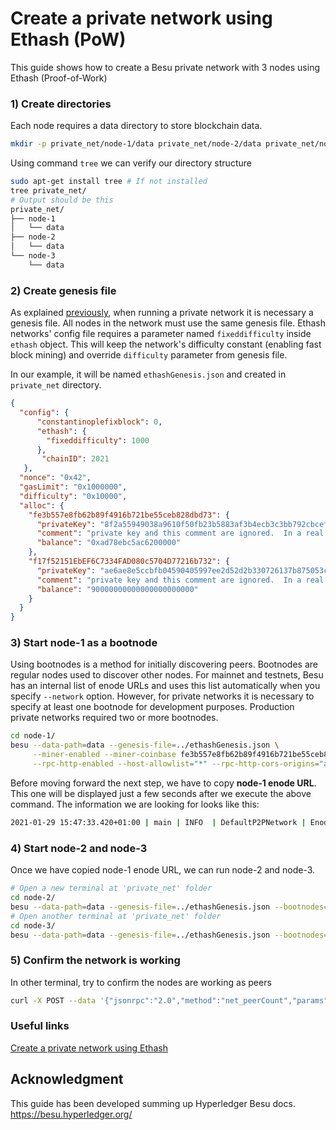 # Create a private network using Ethash (PoW)
This guide shows how to create a Besu private network with 3 nodes using Ethash (Proof-of-Work)

### 1) Create directories
Each node requires a data directory to store blockchain data.
```bash
mkdir -p private_net/node-1/data private_net/node-2/data private_net/node-3/data
```

Using command `tree` we can verify our directory structure
```bash
sudo apt-get install tree # If not installed
tree private_net/
# Output should be this
private_net/
├── node-1
│   └── data
├── node-2
│   └── data
└── node-3
    └── data
```

### 2) Create genesis file
As explained [previously](./02_config_genesis_files.md), when running a private network it is necessary a genesis file. All nodes in the network must use the same genesis file. Ethash networks' config file requires a parameter named `fixeddifficulty` inside `ethash` object. This will keep the network's difficulty constant (enabling fast block mining) and override `difficulty` parameter from genesis file.

In our example, it will be named `ethashGenesis.json` and created in `private_net` directory.
```json
{
  "config": {
      "constantinoplefixblock": 0,
      "ethash": {
        "fixeddifficulty": 1000
      },
       "chainID": 2021
   },
  "nonce": "0x42",
  "gasLimit": "0x1000000",
  "difficulty": "0x10000",
  "alloc": {
    "fe3b557e8fb62b89f4916b721be55ceb828dbd73": {
      "privateKey": "8f2a55949038a9610f50fb23b5883af3b4ecb3c3bb792cbcefbd1542c692be63",
      "comment": "private key and this comment are ignored.  In a real chain, the private key should NOT be stored",
      "balance": "0xad78ebc5ac6200000"
    },
    "f17f52151EbEF6C7334FAD080c5704D77216b732": {
      "privateKey": "ae6ae8e5ccbfb04590405997ee2d52d2b330726137b875053c36d94e974d162f",
      "comment": "private key and this comment are ignored.  In a real chain, the private key should NOT be stored",
      "balance": "90000000000000000000000"
    }
  }
}
```

### 3) Start node-1 as a bootnode
Using bootnodes is a method for initially discovering peers. Bootnodes are regular nodes used to discover other nodes. For mainnet and testnets, Besu has an internal list of enode URLs and uses this list automatically when you specify `--network` option. However, for private networks it is necessary to specify at least one bootnode for development purposes. Production private networks required two or more bootnodes.
```bash
cd node-1/
besu --data-path=data --genesis-file=../ethashGenesis.json \
     --miner-enabled --miner-coinbase fe3b557e8fb62b89f4916b721be55ceb828dbd73 \
     --rpc-http-enabled --host-allowlist="*" --rpc-http-cors-origins="all"
```
Before moving forward the next step, we have to copy __node-1 enode URL__. This one will be displayed just a few seconds after we execute the above command. The information we are looking for looks like this:
```bash
2021-01-29 15:47:33.420+01:00 | main | INFO  | DefaultP2PNetwork | Enode URL enode://d263e7eff58923bf622fc0e9634687db3f62ad0d6aeb6d431aa1b33636dc9aefdb1d50f468b08bde9e3a1cafa314df306dbefc70472a7e23a0f8b669c4a65b33@127.0.0.1:30303
```

### 4) Start node-2 and node-3
Once we have copied node-1 enode URL, we can run node-2 and node-3.
```bash
# Open a new terminal at 'private_net' folder
cd node-2/
besu --data-path=data --genesis-file=../ethashGenesis.json --bootnodes=<node-1 enode URL> --p2p-port=30304
# Open another terminal at 'private_net' folder
cd node-3/
besu --data-path=data --genesis-file=../ethashGenesis.json --bootnodes=<node-1 enode URL> --p2p-port=30305
```

### 5) Confirm the network is working
In other terminal, try to confirm the nodes are working as peers
```bash
curl -X POST --data '{"jsonrpc":"2.0","method":"net_peerCount","params":[],"id":1}' localhost:8545
```

### Useful links
[Create a private network using Ethash](https://besu.hyperledger.org/en/stable/Tutorials/Private-Network/Create-Private-Network/)

## Acknowledgment
This guide has been developed summing up Hyperledger Besu docs.
https://besu.hyperledger.org/